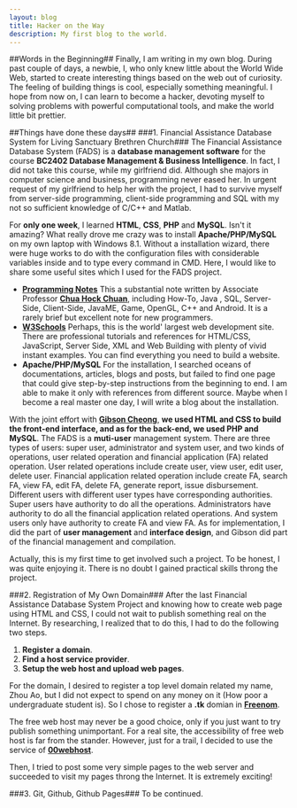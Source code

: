 ```yaml
---
layout: blog
title: Hacker on the Way
description: My first blog to the world.
---
```

##Words in the Beginning##
Finally, I am writing in my own blog. During past couple of days, a newbie, I, who  only knew little about the World Wide Web, started to create interesting things based on the web out of curiosity. The feeling of building things is cool, especially something meaningful. I hope from now on, I can learn to become a hacker, devoting myself to solving problems with powerful computational tools, and make the world little bit prettier.

##Things have done these days##
###1. Financial Assistance Database System for Living Sanctuary Brethren Church###
The Financial Assistance Database System (FADS) is a **database management software** for the course **BC2402 Database Management &amp; Business Intelligence**. In fact, I did not take this course, while my girlfriend did. Although she majors in computer science and business, programming never eased her. In urgent request of my girlfriend to help her with the project, I had to survive myself from server-side programming, client-side programming and SQL with my not so sufficient knowledge of C/C++ and Matlab.

For **only one week**, I learned **HTML**, **CSS**, **PHP** and **MySQL**. Isn't it amazing? What really drove me crazy was to install **Apache/PHP/MySQL** on my own laptop with Windows 8.1. Without a installation wizard, there were huge works to do with the configuration files with considerable variables inside and to type every command in CMD. Here, I would like to share some useful sites which I used for the FADS project.

- [**Programming Notes**](http://www.ntu.edu.sg/home/ehchua/programming/index.html) This a substantial note written by Associate Professor [**Chua Hock Chuan**](http://research.ntu.edu.sg/expertise/academicprofile/Pages/StaffProfile.aspx?ST_EMAILID=EHCHUA), including How-To, Java	, SQL, Server-Side, Client-Side, JavaME, Game, OpenGL, C++ and Android. It is a rarely brief but excellent note for new programmers.
- [**W3Schools**](http://www.w3schools.com/) Perhaps, this is the world' largest web development site. There are professional tutorials and references for HTML/CSS, JavaScript, Server Side, XML and Web Building with plenty of vivid instant examples. You can find everything you need to build a website.
- **Apache/PHP/MySQL** For the installation, I searched oceans of documentations, articles, blogs and posts, but failed to find one page that could give step-by-step instructions from the beginning to end. I am able to make it only with references from different source. Maybe when I become a real master one day, I will write a blog about the installation.

With the joint effort with [**Gibson Cheong**](https://www.facebook.com/chenggibson), **we used HTML and CSS to build the front-end interface, and as for the back-end, we used PHP and MySQL**. The FADS is a **muti-user** management system. There are three types of users: super user, administrator and system user, and two kinds of operations, user related operation and financial application (FA) related operation. User related operations include create user, view user, edit user, delete user. Financial application related operation include create FA, search FA, view FA, edit FA, delete FA, generate report, issue disbursement. Different users with different user types have corresponding authorities. Super users have authority to do all the operations. Administrators have authority to do all the financial application related operations. And system users only have authority to create FA and view FA. As for implementation, I did the part of **user management** and **interface design**, and Gibson did part of the financial management and compilation.

Actually, this is my first time to get involved such a project. To be honest, I was quite enjoying it. There is no doubt I gained practical skills throng the project.

###2. Registration of My Own Domain###
After the last Financial Assistance Database System Project and knowing how to create web page using HTML and CSS, I could not wait to publish something real on the Internet. By researching, I realized that to do this, I had to do the following two steps.

1. **Register a domain**.
2. **Find a host service provider**.
3. **Setup the web host and upload web pages**.

For the domain, I desired to register a top level domain related my name, Zhou Ao, but I did not expect to spend on any money on it (How poor a undergraduate student is). So I chose to register a **.tk** domian in [**Freenom**](http://www.freenom.com/).

The free web host may never be a good choice, only if you just want to try publish something unimportant. For a real site, the accessibility of free web host is far from the stander. However, just for a trail, I decided to use the service of [**00webhost**](http://www.000webhost.com/).

Then, I tried to post some very simple pages to the web server and succeeded to visit my pages throng the Internet. It is extremely exciting!

###3. Git, Github, Github Pages###
To be continued.

